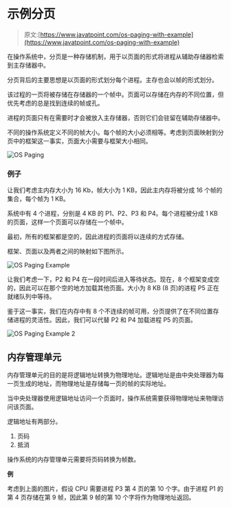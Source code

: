 # 示例分页

> 原文:[https://www.javatpoint.com/os-paging-with-example](https://www.javatpoint.com/os-paging-with-example)

在操作系统中，分页是一种存储机制，用于以页面的形式将进程从辅助存储器检索到主存储器中。

分页背后的主要思想是以页面的形式划分每个进程。主存也会以帧的形式划分。

该过程的一页将被存储在存储器的一个帧中。页面可以存储在内存的不同位置，但优先考虑的总是找到连续的帧或孔。

进程的页面只有在需要时才会被放入主存储器，否则它们会驻留在辅助存储器中。

不同的操作系统定义不同的帧大小。每个帧的大小必须相等。考虑到页面映射到分页中的框架这一事实，页面大小需要与框架大小相同。

![OS Paging](../Images/62f436133d7190ec81cdfe57c009bcb3.png)

### 例子

让我们考虑主内存大小为 16 Kb，帧大小为 1 KB，因此主内存将被分成 16 个帧的集合，每个帧为 1 KB。

系统中有 4 个进程，分别是 4 KB 的 P1、P2、P3 和 P4。每个进程被分成 1 KB 的页面，这样一个页面可以存储在一个帧中。

最初，所有的框架都是空的，因此进程的页面将以连续的方式存储。

框架、页面以及两者之间的映射如下图所示。

![OS Paging Example](../Images/29843c1be72358198616e3d7a7574512.png)

让我们考虑一下，P2 和 P4 在一段时间后进入等待状态。现在，8 个框架变成空的，因此可以在那个空的地方加载其他页面。大小为 8 KB (8 页)的进程 P5 正在就绪队列中等待。

鉴于这一事实，我们在内存中有 8 个不连续的帧可用，分页提供了在不同位置存储进程的灵活性。因此，我们可以代替 P2 和 P4 加载进程 P5 的页面。

![OS Paging Example 2](../Images/dfc1f007a54d1e97b359d0368412478b.png)

## 内存管理单元

内存管理单元的目的是将逻辑地址转换为物理地址。逻辑地址是由中央处理器为每一页生成的地址，而物理地址是存储每一页的帧的实际地址。

当中央处理器使用逻辑地址访问一个页面时，操作系统需要获得物理地址来物理访问该页面。

逻辑地址有两部分。

1.  页码
2.  抵消

操作系统的内存管理单元需要将页码转换为帧数。

**例**

考虑到上面的图片，假设 CPU 需要进程 P3 第 4 页的第 10 个字。由于进程 P1 的第 4 页存储在第 9 帧，因此第 9 帧的第 10 个字将作为物理地址返回。